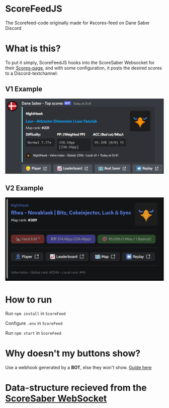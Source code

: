 # ScoreFeedJS
The Scorefeed-code originally made for #scores-feed on Dane Saber Discord
<br />

# What is this?

To put it simply, ScoreFeedJS hooks into the ScoreSaber Websocket for their [Scores-page](https://scoresaber.com/scores), and with some configuration, it posts the desired scores to a Discord-textchannel: <br />

## V1 Example
<img src="./Preview.png" />

## V2 Example
<img src="./v2.png" />


# How to run

Run `npm install` in `ScoreFeed`

Configure `.env` in `ScoreFeed`

Run `npm start` in `ScoreFeed`

# Why doesn't my buttons show?

Use a webhook generated by a **BOT**, else they won't show. [Guide here](https://hookdeck.com/webhooks/platforms/tutorial-how-to-configure-discord-webhooks-using-the-api)

# Data-structure recieved from the [ScoreSaber WebSocket](./WSDataStructure.json)
